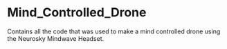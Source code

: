 # Mind_Controlled_Drone
Contains all the code that was used to make a mind controlled drone using the Neurosky Mindwave Headset.
